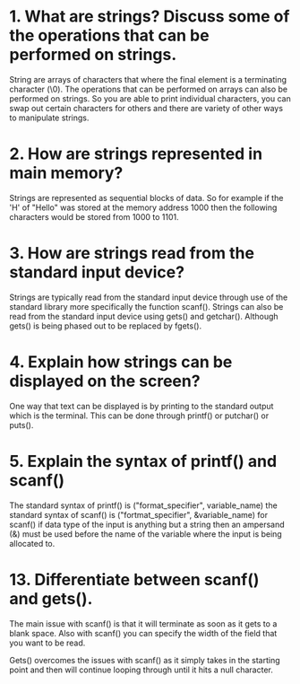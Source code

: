 # 1. What are strings? Discuss some of the operations that can be performed on strings.
String are arrays of characters that where the final element is a terminating character (\0).
The operations that can be performed on arrays can also be performed on strings. 
So you are able to print individual characters, you can swap out certain characters for others and there are variety of other ways to manipulate strings.


# 2. How are strings represented in main memory?

Strings are represented as sequential blocks of data. So for example if the 'H' of "Hello" was stored at the memory address 1000 then
the following characters would be stored from 1000 to 1101.

# 3. How are strings read from the standard input device?

Strings are typically read from the standard input device through use of the standard library more specifically the function scanf().
Strings can also be read from the standard input device using gets() and getchar(). Although gets() is being phased out to be replaced by fgets(). 

# 4. Explain how strings can be displayed on the screen?

One way that text can be displayed is by printing to the standard output which is the terminal. 
This can be done through printf() or putchar() or puts().

# 5. Explain the syntax of printf() and scanf()

The standard syntax of printf() is ("format_specifier", variable_name)
the standard syntax of scanf() is ("fortmat_specifier", &variable_name)
for scanf() if data type of the input is anything but a string then an ampersand (&) must be used before the name of the variable where the input is being allocated to.

# 13. Differentiate between scanf() and gets().
The main issue with scanf() is that it will terminate as soon as it gets to a blank space.
Also with scanf() you can specify the width of the field that you want to be read.

Gets() overcomes the issues with scanf() as it simply takes in the starting point
and then will continue looping through until it hits a null character.
